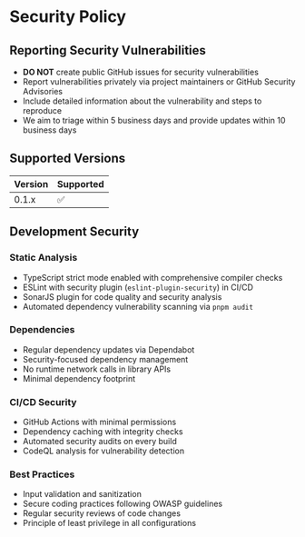 # Security Policy

## Reporting Security Vulnerabilities

- **DO NOT** create public GitHub issues for security vulnerabilities
- Report vulnerabilities privately via project maintainers or GitHub Security Advisories
- Include detailed information about the vulnerability and steps to reproduce
- We aim to triage within 5 business days and provide updates within 10 business days

## Supported Versions

| Version | Supported          |
| ------- | ------------------ |
| 0.1.x   | :white_check_mark: |

## Development Security

### Static Analysis

- TypeScript strict mode enabled with comprehensive compiler checks
- ESLint with security plugin (`eslint-plugin-security`) in CI/CD
- SonarJS plugin for code quality and security analysis
- Automated dependency vulnerability scanning via `pnpm audit`

### Dependencies

- Regular dependency updates via Dependabot
- Security-focused dependency management
- No runtime network calls in library APIs
- Minimal dependency footprint

### CI/CD Security

- GitHub Actions with minimal permissions
- Dependency caching with integrity checks
- Automated security audits on every build
- CodeQL analysis for vulnerability detection

### Best Practices

- Input validation and sanitization
- Secure coding practices following OWASP guidelines
- Regular security reviews of code changes
- Principle of least privilege in all configurations
